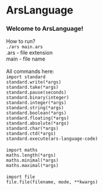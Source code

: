 # ArsLanguage

<h3>Welcome to ArsLanguage!</h3>
How to run?<br>
<code>./ars main.ars</code><br>
.ars - file extension<br>
main - file name<br>
<br>
All commands here:<br>
  <code>import standard</code><br>
  <code>standard.write(*args)</code><br>
  <code>standard.take(*args)</code><br>
  <code>standard.pause(seconds)</code><br>
  <code>standard.binary(integer)</code><br>
  <code>standard.integer(*args)</code><br>
  <code>standard.string(*args)</code><br>
  <code>standard.boolean(*args)</code><br>
  <code>standard.floating(*args)</code><br>
  <code>standard.absolute(*args)</code><br>
  <code>standard.char(*args)</code><br>
  <code>standard.ctd(*args)</code><br>
  <code>standard.execute(ars-language-code)</code><br>
  <br>
  <code>import maths</code><br>
  <code>maths.length(*args)</code><br>
  <code>maths.minimal(*args)</code><br>
  <code>maths.maximal(*args)</code><br>
  <br>
  <code>import file</code><br>
  <code>file.file(filename, mode, **kwargs)</code>
